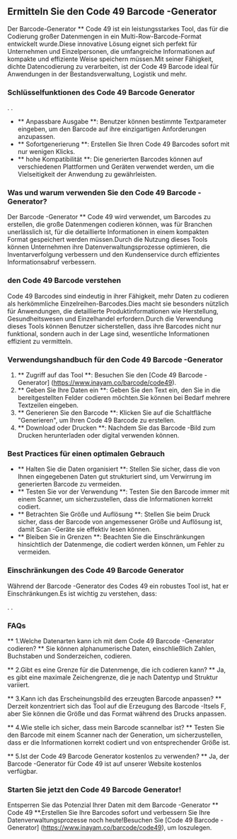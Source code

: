 ## Ermitteln Sie den Code 49 Barcode -Generator

Der Barcode-Generator ** Code 49 ist ein leistungsstarkes Tool, das für die Codierung großer Datenmengen in ein Multi-Row-Barcode-Format entwickelt wurde.Diese innovative Lösung eignet sich perfekt für Unternehmen und Einzelpersonen, die umfangreiche Informationen auf kompakte und effiziente Weise speichern müssen.Mit seiner Fähigkeit, dichte Datencodierung zu verarbeiten, ist der Code 49 Barcode ideal für Anwendungen in der Bestandsverwaltung, Logistik und mehr.

### Schlüsselfunktionen des Code 49 Barcode Generator

.
.
- ** Anpassbare Ausgabe **: Benutzer können bestimmte Textparameter eingeben, um den Barcode auf ihre einzigartigen Anforderungen anzupassen.
- ** Sofortgenerierung **: Erstellen Sie Ihren Code 49 Barcodes sofort mit nur wenigen Klicks.
- ** hohe Kompatibilität **: Die generierten Barcodes können auf verschiedenen Plattformen und Geräten verwendet werden, um die Vielseitigkeit der Anwendung zu gewährleisten.

### Was und warum verwenden Sie den Code 49 Barcode -Generator?

Der Barcode -Generator ** Code 49 wird verwendet, um Barcodes zu erstellen, die große Datenmengen codieren können, was für Branchen unerlässlich ist, für die detaillierte Informationen in einem kompakten Format gespeichert werden müssen.Durch die Nutzung dieses Tools können Unternehmen ihre Datenverwaltungsprozesse optimieren, die Inventarverfolgung verbessern und den Kundenservice durch effizientes Informationsabruf verbessern.

### den Code 49 Barcode verstehen

Code 49 Barcodes sind eindeutig in ihrer Fähigkeit, mehr Daten zu codieren als herkömmliche Einzelreihen-Barcodes.Dies macht sie besonders nützlich für Anwendungen, die detaillierte Produktinformationen wie Herstellung, Gesundheitswesen und Einzelhandel erfordern.Durch die Verwendung dieses Tools können Benutzer sicherstellen, dass ihre Barcodes nicht nur funktional, sondern auch in der Lage sind, wesentliche Informationen effizient zu vermitteln.

### Verwendungshandbuch für den Code 49 Barcode -Generator

1. ** Zugriff auf das Tool **: Besuchen Sie den [Code 49 Barcode -Generator] (https://www.inayam.co/barcode/code49).
2. ** Geben Sie Ihre Daten ein **: Geben Sie den Text ein, den Sie in die bereitgestellten Felder codieren möchten.Sie können bei Bedarf mehrere Textzeilen eingeben.
3. ** Generieren Sie den Barcode **: Klicken Sie auf die Schaltfläche "Generieren", um Ihren Code 49 Barcode zu erstellen.
4. ** Download oder Drucken **: Nachdem Sie das Barcode -Bild zum Drucken herunterladen oder digital verwenden können.

### Best Practices für einen optimalen Gebrauch

- ** Halten Sie die Daten organisiert **: Stellen Sie sicher, dass die von Ihnen eingegebenen Daten gut strukturiert sind, um Verwirrung im generierten Barcode zu vermeiden.
- ** Testen Sie vor der Verwendung **: Testen Sie den Barcode immer mit einem Scanner, um sicherzustellen, dass die Informationen korrekt codiert.
- ** Betrachten Sie Größe und Auflösung **: Stellen Sie beim Druck sicher, dass der Barcode von angemessener Größe und Auflösung ist, damit Scan -Geräte sie effektiv lesen können.
- ** Bleiben Sie in Grenzen **: Beachten Sie die Einschränkungen hinsichtlich der Datenmenge, die codiert werden können, um Fehler zu vermeiden.

### Einschränkungen des Code 49 Barcode Generator

Während der Barcode -Generator des Codes 49 ein robustes Tool ist, hat er Einschränkungen.Es ist wichtig zu verstehen, dass:

.
.

### FAQs

** 1.Welche Datenarten kann ich mit dem Code 49 Barcode -Generator codieren? **
Sie können alphanumerische Daten, einschließlich Zahlen, Buchstaben und Sonderzeichen, codieren.

** 2.Gibt es eine Grenze für die Datenmenge, die ich codieren kann? **
Ja, es gibt eine maximale Zeichengrenze, die je nach Datentyp und Struktur variiert.

** 3.Kann ich das Erscheinungsbild des erzeugten Barcode anpassen? **
Derzeit konzentriert sich das Tool auf die Erzeugung des Barcode -Itsels F, aber Sie können die Größe und das Format während des Drucks anpassen.

** 4.Wie stelle ich sicher, dass mein Barcode scannelbar ist? **
Testen Sie den Barcode mit einem Scanner nach der Generation, um sicherzustellen, dass er die Informationen korrekt codiert und von entsprechender Größe ist.

** 5.Ist der Code 49 Barcode Generator kostenlos zu verwenden? **
Ja, der Barcode -Generator für Code 49 ist auf unserer Website kostenlos verfügbar.

### Starten Sie jetzt den Code 49 Barcode Generator!

Entsperren Sie das Potenzial Ihrer Daten mit dem Barcode -Generator ** Code 49 **.Erstellen Sie Ihre Barcodes sofort und verbessern Sie Ihre Datenverwaltungsprozesse noch heute!Besuchen Sie [Code 49 Barcode -Generator] (https://www.inayam.co/barcode/code49), um loszulegen.